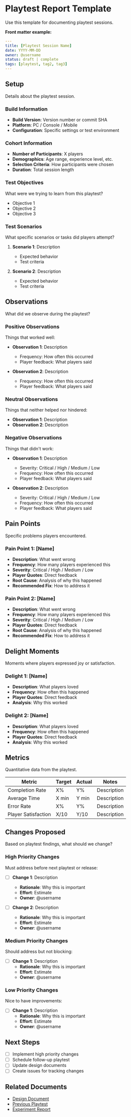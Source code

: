# Playtest Report Template

Use this template for documenting playtest sessions.

**Front matter example:**

```yaml
---
title: [Playtest Session Name]
date: YYYY-MM-DD
owner: @username
status: draft | complete
tags: [playtest, tag2, tag3]
---
```

## Setup

Details about the playtest session.

### Build Information

- **Build Version**: Version number or commit SHA
- **Platform**: PC / Console / Mobile
- **Configuration**: Specific settings or test environment

### Cohort Information

- **Number of Participants**: X players
- **Demographics**: Age range, experience level, etc.
- **Selection Criteria**: How participants were chosen
- **Duration**: Total session length

### Test Objectives

What were we trying to learn from this playtest?

- Objective 1
- Objective 2
- Objective 3

### Test Scenarios

What specific scenarios or tasks did players attempt?

1. **Scenario 1**: Description
   - Expected behavior
   - Test criteria

2. **Scenario 2**: Description
   - Expected behavior
   - Test criteria

## Observations

What did we observe during the playtest?

### Positive Observations

Things that worked well:

- **Observation 1**: Description
  - Frequency: How often this occurred
  - Player feedback: What players said

- **Observation 2**: Description
  - Frequency: How often this occurred
  - Player feedback: What players said

### Neutral Observations

Things that neither helped nor hindered:

- **Observation 1**: Description
- **Observation 2**: Description

### Negative Observations

Things that didn't work:

- **Observation 1**: Description
  - Severity: Critical / High / Medium / Low
  - Frequency: How often this occurred
  - Player feedback: What players said

- **Observation 2**: Description
  - Severity: Critical / High / Medium / Low
  - Frequency: How often this occurred
  - Player feedback: What players said

## Pain Points

Specific problems players encountered.

### Pain Point 1: [Name]

- **Description**: What went wrong
- **Frequency**: How many players experienced this
- **Severity**: Critical / High / Medium / Low
- **Player Quotes**: Direct feedback
- **Root Cause**: Analysis of why this happened
- **Recommended Fix**: How to address it

### Pain Point 2: [Name]

- **Description**: What went wrong
- **Frequency**: How many players experienced this
- **Severity**: Critical / High / Medium / Low
- **Player Quotes**: Direct feedback
- **Root Cause**: Analysis of why this happened
- **Recommended Fix**: How to address it

## Delight Moments

Moments where players expressed joy or satisfaction.

### Delight 1: [Name]

- **Description**: What players loved
- **Frequency**: How often this happened
- **Player Quotes**: Direct feedback
- **Analysis**: Why this worked

### Delight 2: [Name]

- **Description**: What players loved
- **Frequency**: How often this happened
- **Player Quotes**: Direct feedback
- **Analysis**: Why this worked

## Metrics

Quantitative data from the playtest.

| Metric | Target | Actual | Notes |
|--------|--------|--------|-------|
| Completion Rate | X% | Y% | Description |
| Average Time | X min | Y min | Description |
| Error Rate | X% | Y% | Description |
| Player Satisfaction | X/10 | Y/10 | Description |

## Changes Proposed

Based on playtest findings, what should we change?

### High Priority Changes

Must address before next playtest or release:

- [ ] **Change 1**: Description
  - **Rationale**: Why this is important
  - **Effort**: Estimate
  - **Owner**: @username

- [ ] **Change 2**: Description
  - **Rationale**: Why this is important
  - **Effort**: Estimate
  - **Owner**: @username

### Medium Priority Changes

Should address but not blocking:

- [ ] **Change 1**: Description
  - **Rationale**: Why this is important
  - **Effort**: Estimate
  - **Owner**: @username

### Low Priority Changes

Nice to have improvements:

- [ ] **Change 1**: Description
  - **Rationale**: Why this is important
  - **Effort**: Estimate
  - **Owner**: @username

## Next Steps

- [ ] Implement high priority changes
- [ ] Schedule follow-up playtest
- [ ] Update design documents
- [ ] Create issues for tracking changes

## Related Documents

- [Design Document](../design/related-design.md)
- [Previous Playtest](previous-playtest.md)
- [Experiment Report](experiment-report-YYYY-MM-DD.md)

